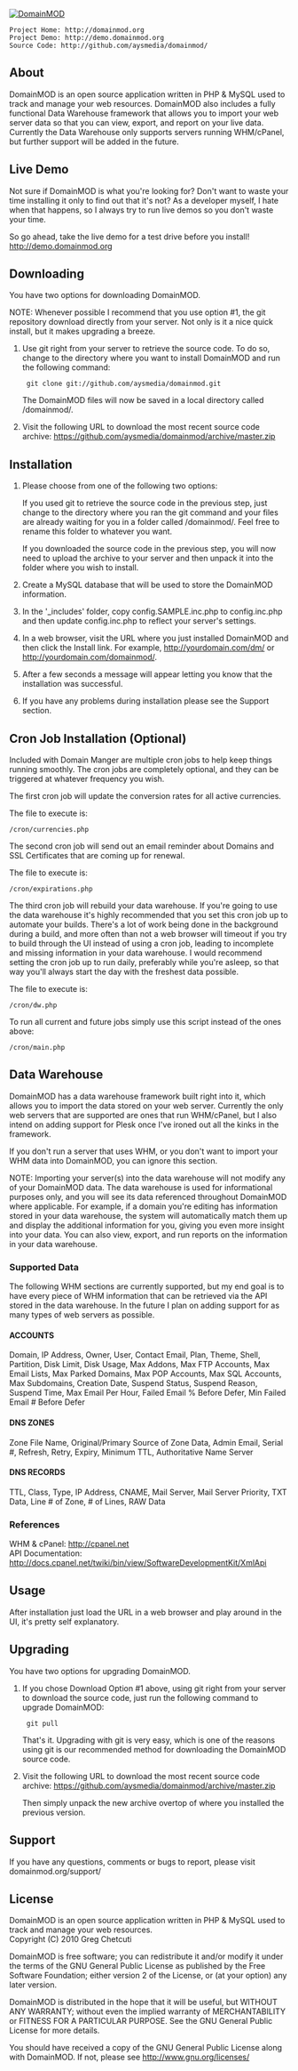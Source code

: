 [![DomainMOD](http://domainmod.org/images/logo.png)](http://domainmod.org)

    Project Home: http://domainmod.org  
    Project Demo: http://demo.domainmod.org  
    Source Code: http://github.com/aysmedia/domainmod/  


## About
DomainMOD is an open source application written in PHP & MySQL used to track and manage your web resources. DomainMOD also includes a fully functional Data Warehouse framework that allows you to import your web server data so that you can view, export, and report on your live data. Currently the Data Warehouse only supports servers running WHM/cPanel, but further support will be added in the future.


## Live Demo
Not sure if DomainMOD is what you're looking for? Don't want to waste your time installing it only to find out that it's not? As a developer myself, I hate when that happens, so I always try to run live demos so you don't waste your time.  

So go ahead, take the live demo for a test drive before you install! http://demo.domainmod.org  


## Downloading
You have two options for downloading DomainMOD.  

NOTE: Whenever possible I recommend that you use option #1, the git repository download directly from your server. Not only is it a nice quick install, but it makes upgrading a breeze.  

1. Use git right from your server to retrieve the source code. To do so, change to the directory where you want to install DomainMOD and run the following command:  

        git clone git://github.com/aysmedia/domainmod.git  

    The DomainMOD files will now be saved in a local directory called /domainmod/.  

2. Visit the following URL to download the most recent source code archive: https://github.com/aysmedia/domainmod/archive/master.zip  


## Installation
1. Please choose from one of the following two options:  

    If you used git to retrieve the source code in the previous step, just change to the directory where you ran the git command and your files are already waiting for you in a folder called /domainmod/. Feel free to rename this folder to whatever you want.  

    If you downloaded the source code in the previous step, you will now need to upload the archive to your server and then unpack it into the folder where you wish to install.  

2. Create a MySQL database that will be used to store the DomainMOD information.  

3. In the '_includes' folder, copy config.SAMPLE.inc.php to config.inc.php and then update config.inc.php to reflect your server's settings.  

4. In a web browser, visit the URL where you just installed DomainMOD and then click the Install link. For example, http://yourdomain.com/dm/ or http://yourdomain.com/domainmod/.  

5. After a few seconds a message will appear letting you know that the installation was successful.

6. If you have any problems during installation please see the Support section.


## Cron Job Installation (Optional)
Included with Domain Manger are multiple cron jobs to help keep things running smoothly. The cron jobs are completely optional, and they can be triggered at whatever frequency you wish.

The first cron job will update the conversion rates for all active currencies.

The file to execute is:

    /cron/currencies.php  

The second cron job will send out an email reminder about Domains and SSL Certificates that are coming up for renewal.

The file to execute is:

    /cron/expirations.php  

The third cron job will rebuild your data warehouse. If you're going to use the data warehouse it's highly recommended that you set this cron job up to automate your builds. There's a lot of work being done in the background during a build, and more often than not a web browser will timeout if you try to build through the UI instead of using a cron job, leading to incomplete and missing information in your data warehouse. I would recommend setting the cron job up to run daily, preferably while you're asleep, so that way you'll always start the day with the freshest data possible.

The file to execute is:

    /cron/dw.php  

To run all current and future jobs simply use this script instead of the ones above:

    /cron/main.php  


## Data Warehouse

DomainMOD has a data warehouse framework built right into it, which allows you to import the data stored on your web server. Currently the only web servers that are supported are ones that run WHM/cPanel, but I also intend on adding support for Plesk once I've ironed out all the kinks in the framework.

If you don't run a server that uses WHM, or you don't want to import your WHM data into DomainMOD, you can ignore this section.

NOTE: Importing your server(s) into the data warehouse will not modify any of your DomainMOD data. The data warehouse is used for informational purposes only, and you will see its data referenced throughout DomainMOD where applicable. For example, if a domain you're editing has information stored in your data warehouse, the system will automatically match them up and display the additional information for you, giving you even more insight into your data. You can also view, export, and run reports on the information in your data warehouse.

### Supported Data
The following WHM sections are currently supported, but my end goal is to have every piece of WHM information that can be retrieved via the API stored in the data warehouse. In the future I plan on adding support for as many types of web servers as possible.  

#### ACCOUNTS
Domain, IP Address, Owner, User, Contact Email, Plan, Theme, Shell, Partition, Disk Limit, Disk Usage, Max Addons, Max FTP Accounts, Max Email Lists, Max Parked Domains, Max POP Accounts, Max SQL Accounts, Max Subdomains, Creation Date, Suspend Status, Suspend Reason, Suspend Time, Max Email Per Hour, Failed Email % Before Defer, Min Failed Email # Before Defer

#### DNS ZONES

Zone File Name, Original/Primary Source of Zone Data, Admin Email, Serial #, Refresh, Retry, Expiry, Minimum TTL, Authoritative Name Server

#### DNS RECORDS

TTL, Class, Type, IP Address, CNAME, Mail Server, Mail Server Priority, TXT Data, Line # of Zone, # of Lines, RAW Data

### References
WHM & cPanel: http://cpanel.net  
API Documentation: http://docs.cpanel.net/twiki/bin/view/SoftwareDevelopmentKit/XmlApi 


## Usage
After installation just load the URL in a web browser and play around in the UI, it's pretty self explanatory.  


## Upgrading
You have two options for upgrading DomainMOD.  

1. If you chose Download Option #1 above, using git right from your server to download the source code, just run the following command to upgrade DomainMOD:  

        git pull  
    
    That's it. Upgrading with git is very easy, which is one of the reasons using git is our recommended method for downloading the DomainMOD source code.  

2. Visit the following URL to download the most recent source code archive: https://github.com/aysmedia/domainmod/archive/master.zip  

   Then simply unpack the new archive overtop of where you installed the previous version.  


## Support
If you have any questions, comments or bugs to report, please visit domainmod.org/support/  


## License
DomainMOD is an open source application written in PHP & MySQL used to track and manage your web resources.  
Copyright (C) 2010 Greg Chetcuti  

DomainMOD is free software; you can redistribute it and/or modify it under the terms of the GNU General Public License as published by the Free Software Foundation; either version 2 of the License, or (at your option) any later version.  

DomainMOD is distributed in the hope that it will be useful, but WITHOUT ANY WARRANTY; without even the implied warranty of MERCHANTABILITY or FITNESS FOR A PARTICULAR PURPOSE. See the GNU General Public License for more details.  

You should have received a copy of the GNU General Public License along with DomainMOD. If not, please see http://www.gnu.org/licenses/  
